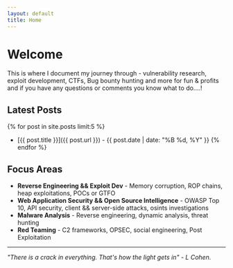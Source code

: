```yaml
---
layout: default
title: Home
---
```


# Welcome 
This is where I document my journey through - vulnerability research, exploit development, CTFs, Bug bounty hunting and more
for fun & profits and if you have any questions or comments you know what to do....!

## Latest Posts

{% for post in site.posts limit:5 %}
- [{{ post.title }}]({{ post.url }}) - {{ post.date | date: "%B %d, %Y" }}
{% endfor %}

## Focus Areas

- **Reverse Engineering && Exploit Dev** - Memory corruption, ROP chains, heap exploitations, POCs or GTFO
- **Web Application Security && Open Source Intelligence** - OWASP Top 10, API security, client && server-side attacks, osints investigations 
- **Malware Analysis** - Reverse engineering, dynamic analysis, threat hunting
- **Red Teaming** - C2 frameworks, OPSEC, social engineering, Post Exploitation

---

*"There is a crack in everything. That's how the light gets in" - L Cohen.*
